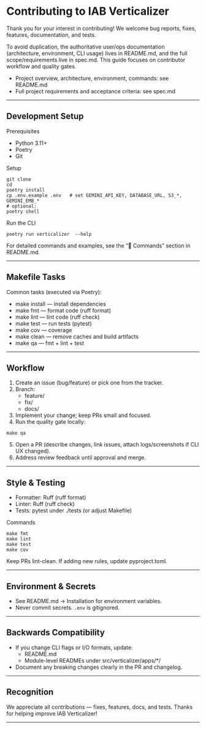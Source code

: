 # Contributing to IAB Verticalizer

Thank you for your interest in contributing!
We welcome bug reports, fixes, features, documentation, and tests.

To avoid duplication, the authoritative user/ops documentation (architecture, environment, CLI usage) lives in README.md, and the full scope/requirements live in spec.md. This guide focuses on contributor workflow and quality gates.

- Project overview, architecture, environment, commands: see README.md
- Full project requirements and acceptance criteria: see spec.md

---

## Development Setup

Prerequisites
- Python 3.11+
- Poetry
- Git

Setup
```
git clone
cd
poetry install
cp .env.example .env   # set GEMINI_API_KEY, DATABASE_URL, S3_*, GEMINI_EMB_*
# optional:
poetry shell
```

Run the CLI
```
poetry run verticalizer  --help
```

For detailed commands and examples, see the “📜 Commands” section in README.md.

---

## Makefile Tasks

Common tasks (executed via Poetry):

- make install — install dependencies
- make fmt — format code (ruff format)
- make lint — lint code (ruff check)
- make test — run tests (pytest)
- make cov — coverage
- make clean — remove caches and build artifacts
- make qa — fmt + lint + test

---

## Workflow

1) Create an issue (bug/feature) or pick one from the tracker.  
2) Branch:
   - feature/
   - fix/
   - docs/
3) Implement your change; keep PRs small and focused.  
4) Run the quality gate locally:
```
make qa
```
5) Open a PR (describe changes, link issues, attach logs/screenshots if CLI UX changed).  
6) Address review feedback until approval and merge.

---

## Style & Testing

- Formatter: Ruff (ruff format)
- Linter: Ruff (ruff check)
- Tests: pytest under ./tests (or adjust Makefile)

Commands
```
make fmt
make lint
make test
make cov
```

Keep PRs lint-clean. If adding new rules, update pyproject.toml.

---

## Environment & Secrets

- See README.md → Installation for environment variables.
- Never commit secrets. `.env` is gitignored.

---

## Backwards Compatibility

- If you change CLI flags or I/O formats, update:
  - README.md
  - Module-level READMEs under src/verticalizer/apps/*/
- Document any breaking changes clearly in the PR and changelog.

---

## Recognition

We appreciate all contributions — fixes, features, docs, and tests.
Thanks for helping improve IAB Verticalizer!

---